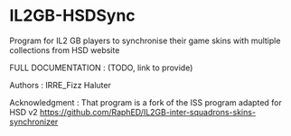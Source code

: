 # IL2GB-HSDSync

Program for IL2 GB players to synchronise their game skins with multiple collections from HSD website

FULL DOCUMENTATION :
(TODO, link to provide)

Authors : 
IRRE_Fizz
Haluter


Acknowledgment :
That program is a fork of the ISS program adapted for HSD v2
https://github.com/RaphED/IL2GB-inter-squadrons-skins-synchronizer
